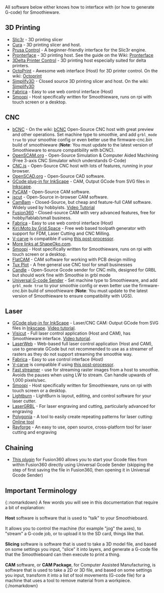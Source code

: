 All software below either knows how to interface with (or how to generate G-code) for Smoothieware.

## 3D Printing

- [Slic3r](http://slic3r.org/) - 3D printing slicer
- [Cura](https://ultimaker.com/en/products/software) - 3D printing slicer and host.
- [Prusa Control](http://prusacontrol.org/) - A beginner-friendly interface for the Slic3r engine.
- [Pronterface](http://www.pronterface.com/) - 3D printing host. See the guide on the Wiki: [Pronterface](pronterface)
- [3Delta Printer Control](https://github.com/minad/3delta) - 3D printing host especially suited for delta printers.
- [OctoPrint](http://octoprint.org/) - Awesome web interface (Host) for 3D printer control. On the wiki: [Octoprint](octoprint)
- [Simplify3D](https://www.simplify3d.com/) - Closed source 3D printing slicer and host. On the wiki: [Simplify3D](simplify3d)
- [Fabrica](http://arthurwolf.github.io/fabrica/) - Easy to use web control interface (Host)
- [Smoopi](https://github.com/wolfmanjm/kivy-smoothie-host) - Host specifically written for Smoothieware, runs on rpi with touch screen or a desktop.

## CNC

- [bCNC](https://github.com/vlachoudis/bCNC/wiki) - On the wiki: [bCNC](bcnc) Open-Source CNC host with great preview and other operations. Set machine type to smoothie, and add `grbl_mode true` to your smoothie config or even better use the firmware-cnc.bin build of smoothieware (**Note**: You must update to the latest version of Smoothieware to ensure compatibility with bCNC).
- [OpenSCAM.org](http://openscam.org/) - Open-Source Simulation & Computer Aided Machining (Free 3-axis CNC Simulator which understands G-Code)
- [CNC.js](https://github.com/cncjs/cncjs) - Open-Source CNC host with lots of features, running in your browser.
- [OpenSCAD.org](http://openscad.org/) - Open-Source CAD software.
- [GCode plug-in for InkScape](http://www.cnc-club.ru/forum/viewtopic.php?t=35) - CAM, Output GCode from SVG files in [Inkscape](http://inkscape.org/).
- [PyCAM](http://pycam.sourceforge.net/) - Open-Source CAM software.
- [jscut](http://jscut.org) - Open-Source in-browser CAM software.
- [CamBam](http://www.cambam.info/) - Closed-Source, but cheap and feature-full CAM software. Widely used by hobbyists. [Video Tutorial](https://youtu.be/rV8zeE9s7xs)
- [Fusion360](http://www.autodesk.com/products/fusion-360/overview) - Closed-source CAM with very advanced features, free for hobby/fablab/small business.
- [Fabrica](http://arthurwolf.github.io/fabrica/) - Easy to use web control interface (Host)
- [Kiri:Moto by Grid.Space](https://grid.space/kiri) - Free web based toolpath generator with support for FDM, Laser Cutting and CNC Milling.
- [V-carve](https://jtechphotonics.com/?p=3851) is compatible if using [this post-processor](https://jtechphotonics.com/?p=3851).
- [More links at ShapeOko.com](http://www.shapeoko.com/wiki/index.php/Software).
- [Smoopi](https://github.com/wolfmanjm/kivy-smoothie-host) - Host specifically written for Smoothieware, runs on rpi with touch screen or a desktop.
- [FlatCAM](http://flatcam.org/) - CAM software for working with PCB design milling
- [Tux Plot](http://www.securetech-ns.ca/Help/Tux-Plotv4.5.pdf) - A free general use CNC tool for small businesses
- [Candle](https://github.com/Denvi/Candle) - Open-Source Gcode sender for CNC mills, designed for GRBL but should work fine with Smoothie in grbl mode
- [Universal G-code Sender](https://github.com/winder/Universal-G-Code-Sender/) - Set machine type to Smoothieware, and add `grbl_mode true` to your smoothie config or even better use the firmware-cnc.bin build of smoothieware (**Note**: You must update to the latest version of Smoothieware to ensure compatibility with UGS).

## Laser

- [GCode plug-in for InkScape](http://www.cnc-club.ru/forum/viewtopic.php?t=35) - Laser/CNC CAM: Output GCode from SVG files in [Inkscape](http://inkscape.org/). [Video tutorial](https://www.youtube.com/watch?v=xw8h0c5Vdw8).
- [Visicut](http://hci.rwth-aachen.de/visicut) - Full laser control application (Host and CAM), has Smoothieware interface. [Video tutorial](https://www.youtube.com/watch?v=lbTTPkDEhOg&feature=autoshare).
- [LaserWeb](https://github.com/LaserWeb/LaserWeb3/wiki) - Web-based full laser control application (Host and CAM), use to generate GCode but not recommended to use as a streamer of rasters as they do not support streaming the smoothie way.
- [Fabrica](http://arthurwolf.github.io/fabrica/) - Easy to use control interface (Host)
- [V-carve](https://jtechphotonics.com/?p=3851) is compatible if using [this post-processor](https://jtechphotonics.com/?p=3851).
- [Fast streamer](https://github.com/Smoothieware/Smoothieware/blob/edge/fast-stream.py) - use for streaming raster images from a host to smoothie. Avoids the pauses when using LW to stream. Can handle upwards of 1,000 pixels/sec.
- [Smoopi](https://github.com/wolfmanjm/kivy-smoothie-host) - Host specifically written for Smoothieware, runs on rpi with touch screen or a desktop.
- [Lightburn](https://lightburnsoftware.com/) - LightBurn is layout, editing, and control software for your laser cutter.
- [LaserGRBL](http://lasergrbl.com/en/) - For laser engraving and cutting, particularly advanced for engraving
- [Polygonia](https://hackaday.io/page/5969-polygonia-symmetrical-pattern-designer-for-laser-cutting-and-3d-printing) - A tool to easily create repeating patterns for laser cutting: [Online tool](https://polygonia.design/)
- [Rayforge](https://github.com/barebaric/rayforge) - An easy to use, open source, cross-platform tool for laser cutting and engraving

## Chaining

- [This plugin](https://github.com/tapnair/UGS_Fusion) for Fusion360 allows you to start your Gcode files from within Fusion360 directly using Universal Gcode Sender (skipping the step of first saving the file in Fusion360, then opening it in Universal Gcode Sender)

## Important Terminology

{::nomarkdown}
<sl-alert variant="neutral" open>
  <sl-icon slot="icon" name="info-circle"></sl-icon>
  A few words you will see in this documentation that require a bit of explanation:
  <br><br>
  <strong>Host</strong> software is software that is used to "talk" to your Smoothieboard.
  <br><br>
  It allows you to control the machine (for example "jog" the axes), to "stream" a G-code job, or to upload it to the SD card, things like that.
  <br><br>
  <strong>Slicing</strong> software is software that is used to take a 3D model file, and based on some settings you input, "slice" it into layers, and generate a G-code file that the Smoothieboard can then execute to print a thing.
  <br><br>
  <strong>CAM</strong> software, or <strong>CAM Package</strong>, for Computer Assisted Manufacturing, is software that is used to take a 2D or 3D file, and based on some settings you input, transform it into a list of tool movements (G-code file) for a machine that uses a tool to remove material from a workpiece.
</sl-alert>
{:/nomarkdown}
